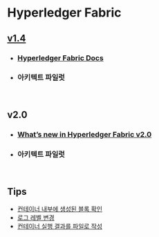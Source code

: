 # Hyperledger Fabric

## [v1.4](/v1.4/README.md)
- ### [Hyperledger Fabric Docs](/v1.4/docs/README.md)
- ### 아키텍트 파일럿

<br/>

## v2.0
- ### [What’s new in Hyperledger Fabric v2.0](/v2.0/docs/whats_new.md)
- ### 아키텍트 파일럿

<br/>

## Tips
- [컨테이너 내부에 생성된 블록 확인](/tips/block_physical_path.md)
- [로그 레벨 변경](/tips/change_log_level.md)
- [컨테이너 실행 결과를 파일로 작성](/tips/get_result_file_from_container.md)

